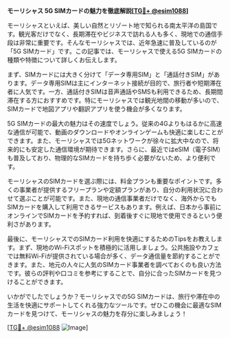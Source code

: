 **モーリシャス 5G SIMカードの魅力を徹底解説[[TG💪+ @esim1088](https://t.me/s/esim1088)]**

モーリシャスといえば、美しい自然とリゾート地で知られる南太平洋の島国です。観光客だけでなく、長期滞在やビジネスで訪れる人も多く、現地での通信手段は非常に重要です。そんなモーリシャスでは、近年急速に普及しているのが「5G SIMカード」です。この記事では、モーリシャスで使える5G SIMカードの種類や特徴について詳しくお伝えします。

まず、SIMカードには大きく分けて「データ専用SIM」と「通話付きSIM」があります。データ専用SIMは主にインターネット接続が目的で、旅行者や短期滞在者に人気です。一方、通話付きSIMは音声通話やSMSも利用できるため、長期間滞在する方におすすめです。特にモーリシャスでは観光地間の移動が多いので、SIMカードで地図アプリや翻訳アプリを使う機会が多くなります。

5G SIMカードの最大の魅力はその速度でしょう。従来の4Gよりもはるかに高速な通信が可能で、動画のダウンロードやオンラインゲームも快適に楽しむことができます。また、モーリシャスでは5Gネットワークが徐々に拡大中なので、将来的にも安定した通信環境が期待できます。さらに、最近ではeSIM（電子SIM）も普及しており、物理的なSIMカードを持ち歩く必要がないため、より便利です。

モーリシャスのSIMカードを選ぶ際には、料金プランも重要なポイントです。多くの事業者が提供するフリープランや定額プランがあり、自分の利用状況に合わせて選ぶことが可能です。また、現地の通信事業者だけでなく、海外からでもSIMカードを購入して利用できるサービスもあります。例えば、日本から事前にオンラインでSIMカードを予約すれば、到着後すぐに現地で使用できるという便利さがあります。

最後に、モーリシャスでのSIMカード利用を快適にするためのTipsをお教えします。まず、現地のWi-Fiスポットを積極的に活用しましょう。公共施設やカフェでは無料Wi-Fiが提供されている場合が多く、データ通信量を節約することができます。また、地元の人々に人気のSIMカード事業者を調べておくのも良い方法です。彼らの評判や口コミを参考にすることで、自分に合ったSIMカードを見つけることができます。

いかがでしたでしょうか？モーリシャスでの5G SIMカードは、旅行や滞在中の生活を快適にサポートしてくれる強力なツールです。ぜひこの機会に最適なSIMカードを見つけて、モーリシャスの魅力を存分に楽しみましょう！

[[TG💪+ @esim1088](https://t.me/s/esim1088) ![Image](https://i.postimg.cc/Y0z9fWf4/image.png)]